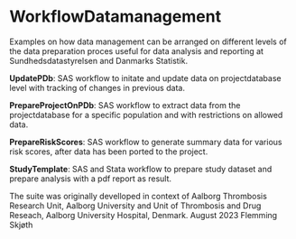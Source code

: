 # WorkflowDatamanagement
Examples on how data management can be arranged on different levels of the data preparation proces useful for data analysis and reporting at Sundhedsdatastyrelsen and Danmarks Statistik.

**UpdatePDb**: SAS workflow to initate and update data on projectdatabase level with tracking of changes in previous data.

**PrepareProjectOnPDb**: SAS workflow to extract data from the projectdatabase for a specific population and with restrictions on allowed data.

**PrepareRiskScores**: SAS workflow to generate summary data for various risk scores, after data has been ported to the project.

**StudyTemplate**: SAS and Stata workflow to prepare study dataset and prepare analysis with a pdf report as result.

The suite was originally develloped in context of Aalborg Thrombosis Research Unit, Aalborg University and Unit of Thrombosis and Drug Reseach, Aalborg University Hospital, Denmark. August 2023 Flemming Skjøth
